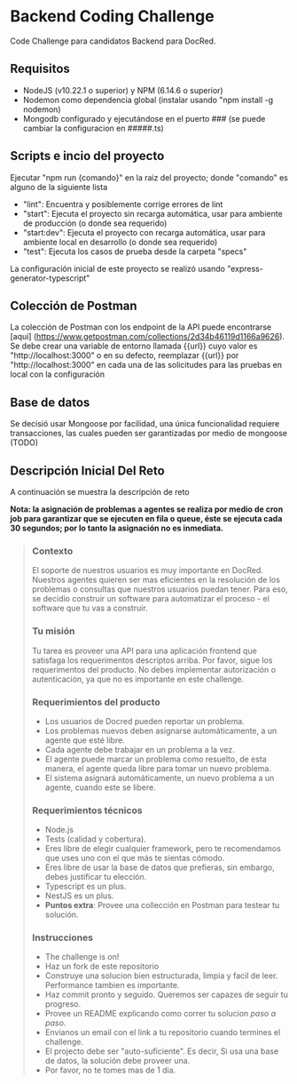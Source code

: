 # Backend Coding Challenge
Code Challenge para candidatos Backend para DocRed.

## Requisitos
- NodeJS (v10.22.1 o superior) y NPM (6.14.6 o superior)
- Nodemon como dependencia global (instalar usando "npm install -g nodemon)
- Mongodb configurado y ejecutándose en el puerto ### (se puede cambiar la configuracion en #####.ts)

## Scripts e incio del proyecto
Ejecutar "npm run {comando}" en la raiz del proyecto; donde "comando" es alguno de la siguiente lista

- "lint": Encuentra y posiblemente corrige errores de lint
- "start": Ejecuta el proyecto sin recarga automática, usar para ambiente de producción (o donde sea requerido)
- "start:dev": Ejecuta el proyecto con recarga automática, usar para ambiente local en desarrollo (o donde sea requerido)
- "test": Ejecuta los casos de prueba desde la carpeta "specs"

La configuración inicial de este proyecto se realizó usando "express-generator-typescript"

## Colección de Postman

La colección de Postman con los endpoint de la API puede encontrarse [aquí] (https://www.getpostman.com/collections/2d34b46119d1166a9626). Se debe crear una variable de entorno llamada {{url}} cuyo valor es "http://localhost:3000" o en su defecto, reemplazar {{url}} por "http://localhost:3000" en cada una de las solicitudes para las pruebas en local con la configuración 

## Base de datos
Se decisió usar Mongoose por facilidad, una única funcionalidad requiere transacciones, las cuales pueden ser garantizadas por medio de mongoose (TODO)

## Descripción Inicial Del Reto
A continuación se muestra la descripción de reto

**Nota: la asignación de problemas a agentes se realiza por medio de cron job para garantizar que se ejecuten en fila o queue, éste se ejecuta cada 30 segundos; por lo tanto la asignación no es inmediata.**

> ### Contexto
> El soporte de nuestros usuarios es muy importante en DocRed. Nuestros agentes quieren ser mas eficientes en la resolución de los problemas o consultas que nuestros usuarios puedan tener. Para eso, se decidio construir un software para automatizar el proceso - el software que tu vas a construir.
> 
> ### Tu misión
> Tu tarea es proveer una API para una aplicación frontend que satisfaga los requerimentos descriptos arriba.
> Por favor, sigue los requerimentos del producto.
> No debes implementar autorización o autenticación, ya que no es importante en este challenge.
> 
> ### Requerimientos del producto
> - Los usuarios de Docred pueden reportar un problema.
> - Los problemas nuevos deben asignarse automáticamente, a un agente que esté libre.
> - Cada agente debe trabajar en un problema a la vez.
> - El agente puede marcar un problema como resuelto, de esta manera, el agente queda libre para tomar un nuevo problema.
> - El sistema asignará automáticamente, un nuevo problema a un agente, cuando este se libere.
> 
> ### Requerimientos técnicos
> - Node.js
> - Tests (calidad y cobertura).
> - Eres libre de elegir cualquier framework, pero te recomendamos que uses uno con el que más te sientas cómodo.
> - Eres libre de usar la base de datos que prefieras, sin embargo, debes justificar tu elección.
> - Typescript es un plus.
> - NestJS es un plus.
> - **Puntos extra**: Provee una collección en Postman para testear tu solución.
> 
> ### Instrucciones
> - The challenge is on!
> - Haz un fork de este repositorio
> - Construye una solucion bien estructurada, limpia y facil de leer. Performance tambien es importante.
> - Haz commit pronto y seguido. Queremos ser capazes de seguir tu progreso.
> - Provee un README explicando como correr tu solucion *paso a paso*.
> - Envianos un email con el link a tu repositorio cuando termines el challenge.
> - El projecto debe ser "auto-suficiente". Es decir, Si usa una base de datos, la solución debe proveer una.
> - Por favor, no te tomes mas de 1 dia.
> 